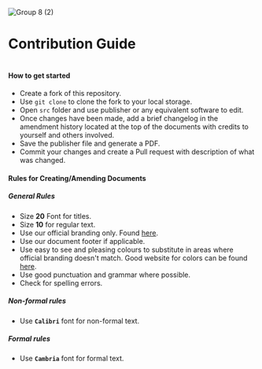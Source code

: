 ![Group 8 (2)](https://user-images.githubusercontent.com/70079939/144655548-0387152c-ab84-4f4f-b6eb-c727eaae5494.png)

# Contribution Guide
#
#### How to get started
- Create a fork of this repository.
- Use ```git clone``` to clone the fork to your local storage.
- Open ```src``` folder and use publisher or any equivalent software to edit.
- Once changes have been made, add a brief changelog in the amendment history located at the top of the documents with credits to yourself and others involved.
- Save the publisher file and generate a PDF. 
- Commit your changes and create a Pull request with description of what was changed.

#### Rules for Creating/Amending Documents
##### General Rules
- Size **20** Font for titles.
- Size **10** for regular text.
- Use our official branding only. Found [here](https://github.com/flybywiresim/fbw-branding).
- Use our document footer if applicable.
- Use easy to see and pleasing colours to substitute in areas where official branding doesn't match. Good website for colors can be found [here](https://flatuicolors.com/).
- Use good punctuation and grammar where possible.
- Check for spelling errors.
##### Non-formal rules
- Use **```Calibri```** font for non-formal text.
##### Formal rules
- Use **```Cambria```** font for formal text.
